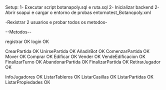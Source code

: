 Setup:
1- Executar script botanapoly.sql e ruta.sql
2- Inicializar backend
2- Abrir soapui e cargar o entorno de probas entornotest_Botanopoly.xml

-Rexistrar 2 usuarios e probar todos os metodos-


--Metodos--

registrar OK
login OK

CrearPartida OK 
UnirsePartida OK
AñadirBot OK
ComenzarPartida OK
Mover OK
Comprar OK
Edificar OK
Vender OK
VendeEdificacion OK
FinalizarTurno OK
AbandonarPartida OK
FinalizarPartida OK
RetirarJugador OK


InfoJugadores OK
ListarTableros OK
ListarCasillas OK
ListarPartidas OK
ListarPropiedades OK

